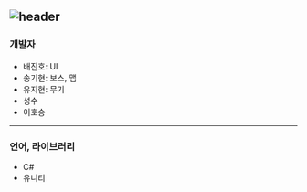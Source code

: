 ![header](https://capsule-render.vercel.app/api?type=wave&color=auto&height=300&section=header&text=PangeaOdessey&fontSize=90)
----
### 개발자
- 배진호: UI
- 송기현: 보스, 맵
- 유지현: 무기
- 성수
- 이호승
----
### 언어, 라이브러리
- C#
- 유니티
